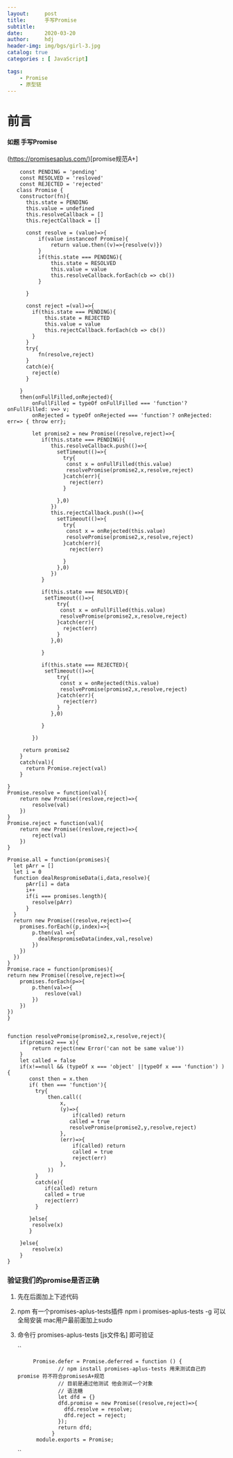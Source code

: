 ```yaml
---
layout:     post
title:      手写Promise
subtitle:   
date:       2020-03-20
author:     hdj
header-img: img/bgs/girl-3.jpg
catalog: true
categories : [ JavaScript]

tags:
    - Promise
    - 原型链
---
```



# 前言

#### 如题 手写Promise

   (https://promisesaplus.com/)[promise规范A+]


```
    const PENDING = 'pending'
    const RESOLVED = 'resloved'
    const REJECTED = 'rejected'
   class Promise {
    constructor(fn){
      this.state = PENDING
      this.value = undefined
      this.resolveCallback = []
      this.rejectCallback = []
      
      const resolve = (value)=>{
          if(value instanceof Promise){
              return value.then((v)=>{resolve(v)})
          }
          if(this.state === PENDING){
              this.state = RESOLVED
              this.value = value
              this.resolveCallback.forEach(cb => cb())
          }

      }
        
      const reject =(val)=>{
        if(this.state === PENDING){
            this.state = REJECTED
            this.value = value
            this.rejectCallback.forEach(cb => cb())
        }
      }
      try{
          fn(resolve,reject)
      }
      catch(e){
        reject(e)
      }

    }
    then(onFullFilled,onRejected){
        onFullFilled = typeOf onFullFilled === 'function'? onFullFilled: v=> v;
        onRejected = typeOf onRejected === 'function'? onRejected: err=> { throw err};
             
        let promise2 = new Promise((resolve,reject)=>{
           if(this.state === PENDING){
              this.resolveCallback.push(()=>{
                setTimeout(()=>{
                  try{
                   const x = onFullFilled(this.value)
                   resolvePromise(promise2,x,resolve,reject)
                  }catch(err){
                    reject(err)
                  }

                },0)
              })
              this.rejectCallback.push(()=>{
                setTimeout(()=>{
                  try{
                   const x = onRejected(this.value)
                   resolvePromise(promise2,x,resolve,reject)
                  }catch(err){
                    reject(err)

                  }
                },0)
              })
           }
          
           if(this.state === RESOLVED){
            setTimeout(()=>{
                try{
                 const x = onFullFilled(this.value)
                 resolvePromise(promise2,x,resolve,reject)
                }catch(err){
                  reject(err)
                }
              },0)

           }

           if(this.state === REJECTED){
            setTimeout(()=>{
                try{
                 const x = onRejected(this.value)
                 resolvePromise(promise2,x,resolve,reject)
                }catch(err){
                  reject(err)
                }
              },0)

           }

        })
      
     return promise2     
    }
    catch(val){
      return Promise.reject(val)
    }

} 
Promise.resolve = function(val){
    return new Promise((reslove,reject)=>{
        resolve(val)
    })
}
Promise.reject = function(val){
    return new Promise((reslove,reject)=>{
        reject(val)
    })
}

Promise.all = function(promises){
  let pArr = []
  let i = 0
  function dealRespromiseData(i,data,resolve){
      pArr[i] = data
      i++
      if(i === promises.length){
        resolve(pArr)
      }
  }
  return new Promise((resolve,reject)=>{
    promises.forEach((p,index)=>{
        p.then(val =>{
          dealRespromiseData(index,val,resolve)
        })
    })
  })
}
Promise.race = function(promises){
return new Promise((resolve,reject)=>{
    promises.forEach(p=>{
        p.then(val=>{
            reslove(val)
        })
    })
})
}


function resolvePromise(promise2,x,resolve,reject){
    if(promise2 === x){
        return reject(new Error('can not be same value'))
    }
    let called = false
    if(x!==null && (typeOf x === 'object' ||typeOf x === 'function') ){
       const then = x.then
       if( then === 'function'){
         try{
             then.call((
                 x,
                 (y)=>{
                     if(called) return
                    called = true
                    resolvePromise(promise2,y,resolve,reject)
                 },
                 (err)=>{
                     if(called) return
                     called = true
                     reject(err)
                 },
             ))
         }
         catch(e){
            if(called) return
            called = true
            reject(err)
         }

       }else{
        resolve(x)  
       }
            
    }else{
        resolve(x)
    }
}
```

### 验证我们的promise是否正确
1. 先在后面加上下述代码
2. npm 有一个promises-aplus-tests插件 npm i promises-aplus-tests -g 可以全局安装 mac用户最前面加上sudo
3. 命令行 promises-aplus-tests [js文件名] 即可验证

    ``
        
            Promise.defer = Promise.deferred = function () {
                    // npm install promises-aplus-tests 用来测试自己的promise 符不符合promisesA+规范
                    // 目前是通过他测试 他会测试一个对象
                    // 语法糖
                    let dfd = {}
                    dfd.promise = new Promise((resolve,reject)=>{
                      dfd.resolve = resolve;
                      dfd.reject = reject;
                    });
                    return dfd;
                  }
             module.exports = Promise;
    ``    
